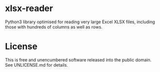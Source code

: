 xlsx-reader
===========

Python3 library optimised for reading very large Excel XLSX files, including those with hundreds of columns as well as rows.


# License

This is free and unencumbered software released into the public domain. See UNLICENSE.md for details.